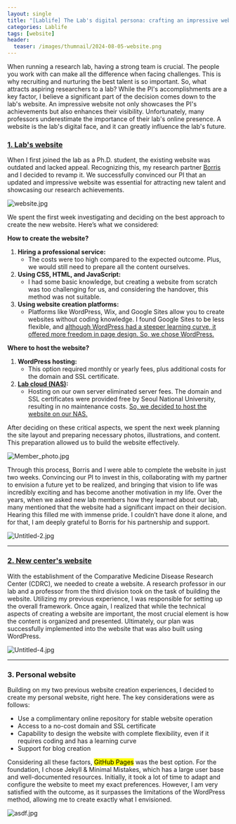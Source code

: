 ```yaml
---
layout: single
title: "[Lablife] The Lab's digital persona: crafting an impressive website"
categories: Lablife
tags: [website]
header:
  teaser: /images/thumnail/2024-08-05-website.png
---
```


When running a research lab, having a strong team is crucial. The people you work with can make all the difference when facing challenges. This is why recruiting and nurturing the best talent is so important. So, what attracts aspiring researchers to a lab? While the PI's accomplishments are a key factor, I believe a significant part of the decision comes down to the lab's website. An impressive website not only showcases the PI's achievements but also enhances their visibility. Unfortunately, many professors underestimate the importance of their lab's online presence. A website is the lab's digital face, and it can greatly influence the lab's future.

### [1. Lab's website](https://vetbio.snu.ac.kr/)

When I first joined the lab as a Ph.D. student, the existing website was outdated and lacked appeal. Recognizing this, my research partner [Borris](https://sites.google.com/view/borrisaldonza/) and I decided to revamp it. We successfully convinced our PI that an updated and impressive website was essential for attracting new talent and showcasing our research achievements.

![website.jpg](../../images/2024-08-05-website/4192d1c4b1f36d9445ef46b0f5f6bf2fc3f88d4c.jpg)

We spent the first week investigating and deciding on the best approach to create the new website. Here’s what we considered:

**How to create the website?**

1. **Hiring a professional service:**
   - The costs were too high compared to the expected outcome. Plus, we would still need to prepare all the content ourselves.
2. **Using CSS, HTML, and JavaScript:**
   - I had some basic knowledge, but creating a website from scratch was too challenging for us, and considering the handover, this method was not suitable.
3. **Using website creation platforms:**
   - Platforms like WordPress, Wix, and Google Sites allow you to create websites without coding knowledge. I found Google Sites to be less flexible, and <u>although WordPress had a steeper learning curve, it offered more freedom in page design. So, we chose WordPress.</u>

**Where to host the website?**

1. **WordPress hosting:**
   - This option required monthly or yearly fees, plus additional costs for the domain and SSL certificate.
2. **[Lab cloud (NAS)](https://keun-hong.github.io/lablife/nas/):**
   - Hosting on our own server eliminated server fees. The domain and SSL certificates were provided free by Seoul National University, resulting in no maintenance costs. <u>So, we decided to host the website on our NAS.</u>

After deciding on these critical aspects, we spent the next week planning the site layout and preparing necessary photos, illustrations, and content. This preparation allowed us to build the website effectively.

![Member_photo.jpg](../../images/2024-08-05-website/245785fc555a596b0332ce7a6d64edf125cd1ebc.jpg)

Through this process, Borris and I were able to complete the website in just two weeks. Convincing our PI to invest in this, collaborating with my partner to envision a future yet to be realized, and bringing that vision to life was incredibly exciting and has become another motivation in my life. Over the years, when we asked new lab members how they learned about our lab, many mentioned that the website had a significant impact on their decision. Hearing this filled me with immense pride. I couldn’t have done it alone, and for that, I am deeply grateful to Borris for his partnership and support.

![Untitled-2.jpg](../../images/2024-08-05-website/df2e2160aed735360063fab15ce41dc6145c389f.jpg)

---

### [2. New center's website](https://cdrc.snu.ac.kr/)

With the establishment of the Comparative Medicine Disease Research Center (CDRC), we needed to create a website. A research professor in our lab and a professor from the third division took on the task of building the website. Utilizing my previous experience, I was responsible for setting up the overall framework. Once again, I realized that while the technical aspects of creating a website are important, the most crucial element is how the content is organized and presented. Ultimately, our plan was successfully implemented into the website that was also built using WordPress.

![Untitled-4.jpg](../../images/2024-08-05-website/09af9973c56c512389a43e316d810ea15e8072d6.jpg)

---

### 3. Personal website

Building on my two previous website creation experiences, I decided to create my personal website, right here. The key considerations were as follows:

- Use a complimentary online repository for stable website operation
- Access to a no-cost domain and SSL certificate
- Capability to design the website with complete flexibility, even if it requires coding and has a learning curve
- Support for blog creation

Considering all these factors, <mark>GitHub Pages</mark> was the best option. For the foundation, I chose Jekyll & Minimal Mistakes, which has a large user base and well-documented resources. Initially, it took a lot of time to adapt and configure the website to meet my exact preferences. However, I am very satisfied with the outcome, as it surpasses the limitations of the WordPress method, allowing me to create exactly what I envisioned.

![asdf.jpg](../../images/2024-08-05-website/2af053a9f2032ca4e052f36b144a531a3e95d882.jpg)
